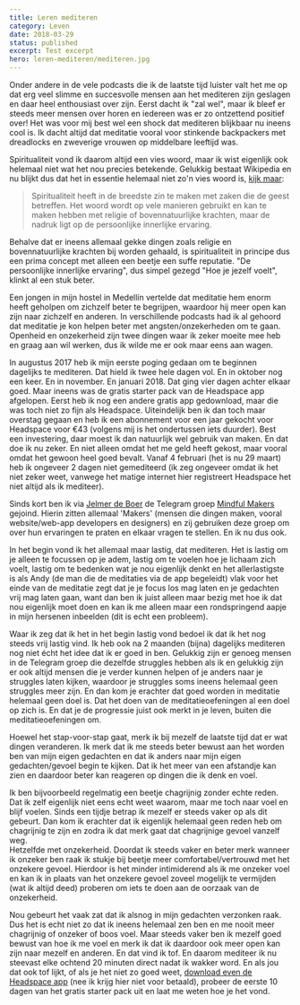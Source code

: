 ```yaml
---
title: Leren mediteren
category: Leven
date: 2018-03-29
status: published
excerpt: Test excerpt
hero: leren-mediteren/mediteren.jpg
---
```


Onder andere in de vele podcasts die ik de laatste tijd luister valt het me op dat erg veel slimme en succesvolle mensen aan het mediteren zijn geslagen en daar heel enthousiast over zijn. Eerst dacht ik "zal wel", maar ik bleef er steeds meer mensen over horen en iedereen was er zo ontzettend positief over! Het was voor mij best wel een shock dat mediteren blijkbaar nu ineens cool is. Ik dacht altijd dat meditatie vooral voor stinkende backpackers met dreadlocks en zweverige vrouwen op middelbare leeftijd was.

Spiritualiteit vond ik daarom altijd een vies woord, maar ik wist eigenlijk ook helemaal niet wat het nou precies betekende. Gelukkig bestaat Wikipedia en nu blijkt dus dat het in essentie helemaal niet zo'n vies woord is, [kijk maar](https://nl.wikipedia.org/wiki/Spiritualiteit):

> Spiritualiteit heeft in de breedste zin te maken met zaken die de geest betreffen. Het woord wordt op vele manieren gebruikt en kan te maken hebben met religie of bovennatuurlijke krachten, maar de nadruk ligt op de persoonlijke innerlijke ervaring.

Behalve dat er ineens allemaal gekke dingen zoals religie en bovennatuurlijke krachten bij worden gehaald, is spiritualiteit in principe dus een prima concept met alleen een beetje een suffe reputatie. "De persoonlijke innerlijke ervaring", dus simpel gezegd "Hoe je jezelf voelt", klinkt al een stuk beter.

Een jongen in mijn hostel in Medellín vertelde dat meditatie hem enorm heeft geholpen om zichzelf beter te begrijpen, waardoor hij meer open kan zijn naar zichzelf en anderen. In verschillende podcasts had ik al gehoord dat meditatie je kon helpen beter met angsten/onzekerheden om te gaan. Openheid en onzekerheid zijn twee dingen waar ik zeker moeite mee heb en graag aan wil werken, dus ik wilde me er ook maar eens aan wagen.

In augustus 2017 heb ik mijn eerste poging gedaan om te beginnen dagelijks te mediteren. Dat hield ik twee hele dagen vol. En in oktober nog een keer. En in november. En januari 2018\. Dat ging vier dagen achter elkaar goed. Maar ineens was de gratis starter pack van de Headspace app afgelopen. Eerst heb ik nog een andere gratis app gedownload, maar die was toch niet zo fijn als Headspace. Uiteindelijk ben ik dan toch maar overstag gegaan en heb ik een abonnement voor een jaar gekocht voor Headspace voor €43 (volgens mij is het ondertussen iets duurder). Best een investering, daar moest ik dan natuurlijk wel gebruik van maken. En dat doe ik nu zeker. En niet alleen omdat het me geld heeft gekost, maar vooral omdat het gewoon heel goed bevalt. Vanaf 4 februari (het is nu 29 maart) heb ik ongeveer 2 dagen niet gemediteerd (ik zeg ongeveer omdat ik het niet zeker weet, vanwege het matige internet hier registreert Headspace het niet altijd als ik mediteer).

Sinds kort ben ik via [Jelmer de Boer](http://jelmerdeboer.nl/) de Telegram groep [Mindful Makers](http://mindfulmakers.club) gejoind. Hierin zitten allemaal 'Makers' (mensen die dingen maken, vooral website/web-app developers en designers) en zij gebruiken deze groep om over hun ervaringen te praten en elkaar vragen te stellen. En ik nu dus ook.

In het begin vond ik het allemaal maar lastig, dat mediteren. Het is lastig om je alleen te focussen op je adem, lastig om te voelen hoe je lichaam zich voelt, lastig om te bedenken wat je nou eigenlijk denkt en het allerlastigste is als Andy (de man die de meditaties via de app begeleidt) vlak voor het einde van de meditatie zegt dat je je focus los mag laten en je gedachten vrij mag laten gaan, want dan ben ik juist alleen maar bezig met hoe ik dat nou eigenlijk moet doen en kan ik me alleen maar een rondspringend aapje in mijn hersenen inbeelden (dit is echt een probleem).

Waar ik zeg dat ik het in het begin lastig vond bedoel ik dat ik het nog steeds vrij lastig vind. Ik heb ook na 2 maanden (bijna) dagelijks mediteren nog niet écht het idee dat ik er goed in ben. Gelukkig zijn er genoeg mensen in de Telegram groep die dezelfde struggles hebben als ik en gelukkig zijn er ook altijd mensen die je verder kunnen helpen of je anders naar je struggles laten kijken, waardoor je struggles soms ineens helemaal geen struggles meer zijn. En dan kom je erachter dat goed worden in meditatie helemaal geen doel is. Dat het doen van de meditatieoefeningen al een doel op zich is. En dat je de progressie juist ook merkt in je leven, buiten die meditatieoefeningen om.

Hoewel het stap-voor-stap gaat, merk ik bij mezelf de laatste tijd dat er wat dingen veranderen. Ik merk dat ik me steeds beter bewust aan het worden ben van mijn eigen gedachten en dat ik anders naar mijn eigen gedachten/gevoel begin te kijken. Dat ik het meer van een afstandje kan zien en daardoor beter kan reageren op dingen die ik denk en voel.

Ik ben bijvoorbeeld regelmatig een beetje chagrijnig zonder echte reden. Dat ik zelf eigenlijk niet eens echt weet waarom, maar me toch naar voel en blijf voelen. Sinds een tijdje betrap ik mezelf er steeds vaker op als dit gebeurt. Dan kom ik erachter dat ik eigenlijk helemaal geen reden heb om chagrijnig te zijn en zodra ik dat merk gaat dat chagrijnige gevoel vanzelf weg.  
Hetzelfde met onzekerheid. Doordat ik steeds vaker en beter merk wanneer ik onzeker ben raak ik stukje bij beetje meer comfortabel/vertrouwd met het onzekere gevoel. Hierdoor is het minder intimiderend als ik me onzeker voel en kan ik in plaats van het onzekere gevoel zoveel mogelijk te vermijden (wat ik altijd deed) proberen om iets te doen aan de oorzaak van de onzekerheid.

Nou gebeurt het vaak zat dat ik alsnog in mijn gedachten verzonken raak. Dus het is echt niet zo dat ik ineens helemaal zen ben en me nooit meer chagrijnig of onzeker of boos voel. Maar steeds vaker ben ik mezelf goed bewust van hoe ik me voel en merk ik dat ik daardoor ook meer open kan zijn naar mezelf en anderen. En dat vind ik tof. En daarom mediteer ik nu steevast elke ochtend 20 minuten direct nadat ik wakker word. En als jou dat ook tof lijkt, of als je het niet zo goed weet, [download even de Headspace app](https://hdsp.co/e/OvtZRP53EL) (nee ik krijg hier niet voor betaald), probeer de eerste 10 dagen van het gratis starter pack uit en laat me weten hoe je het vond.